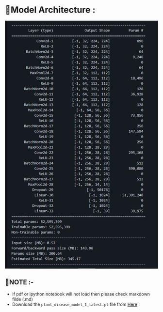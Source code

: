 # 🌟Model Architecture :
<center><img src ="model.JPG"></center>

## 🌟NOTE :-
* If pdf or ipython notebook will not load then please check markdown filde (.md)
* Download the `plant_disease_model_1_latest.pt` file from [Here](https://drive.google.com/file/d/1IojybG60aVUkM8Y8ywce--6mrEJObebU/view?usp=sharing)

